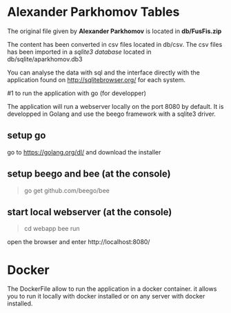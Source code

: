 
# Alexander Parkhomov Tables

The original file given by **Alexander Parkhomov** is located in **db/FusFis.zip**

The content has been converted in csv files located in db/csv.
The csv files has been imported in a _sqlite3 database_ located in db/sqlite/aparkhomov.db3

You can analyse the data with sql and the interface directly with the application found on http://sqlitebrowser.org/ for each system.

#1 to run the application with go (for developper)

The application will run a webserver locally on the port 8080 by default. It is developped in Golang and use the beego framework with a sqlite3 driver. 

## setup go
go to https://golang.org/dl/ and download the installer 

## setup beego and bee (at the console)
>go get github.com/beego/bee

## start local webserver (at the console)
> cd webapp
> bee run 

open the browser and enter http://localhost:8080/


# Docker

The DockerFile allow to run the application in a docker container. it allows you to run it locally with docker installed or on any server with docker installed.




